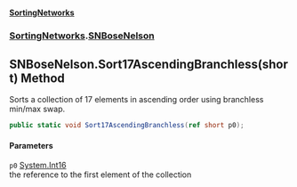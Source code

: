 #### [SortingNetworks](index.md 'index')
### [SortingNetworks](SortingNetworks.md 'SortingNetworks').[SNBoseNelson](SortingNetworks_SNBoseNelson.md 'SortingNetworks.SNBoseNelson')
## SNBoseNelson.Sort17AscendingBranchless(short) Method
Sorts a collection of 17 elements in ascending order using branchless min/max swap.  
```csharp
public static void Sort17AscendingBranchless(ref short p0);
```
#### Parameters
<a name='SortingNetworks_SNBoseNelson_Sort17AscendingBranchless(short)_p0'></a>
`p0` [System.Int16](https://docs.microsoft.com/en-us/dotnet/api/System.Int16 'System.Int16')  
the reference to the first element of the collection
  
